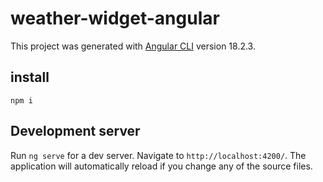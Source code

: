 # weather-widget-angular

This project was generated with [Angular CLI](https://github.com/angular/angular-cli) version 18.2.3.

## install

```
npm i
```

## Development server

Run `ng serve` for a dev server. Navigate to `http://localhost:4200/`. The application will automatically reload if you change any of the source files.
